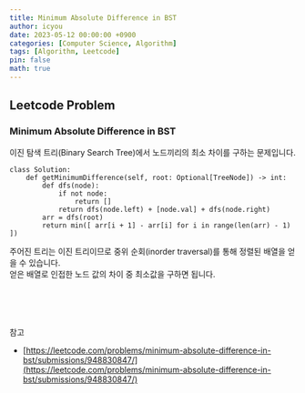 ```yaml
---
title: Minimum Absolute Difference in BST
author: icyou
date: 2023-05-12 00:00:00 +0900
categories: [Computer Science, Algorithm]
tags: [Algorithm, Leetcode]
pin: false
math: true
---
```


## Leetcode Problem

### Minimum Absolute Difference in BST
이진 탐색 트리(Binary Search Tree)에서 노드끼리의 최소 차이를 구하는 문제입니다.  

```
class Solution:
    def getMinimumDifference(self, root: Optional[TreeNode]) -> int:
        def dfs(node):
            if not node:
                return []
            return dfs(node.left) + [node.val] + dfs(node.right)
        arr = dfs(root)
        return min([ arr[i + 1] - arr[i] for i in range(len(arr) - 1) ])
```
주어진 트리는 이진 트리이므로 중위 순회(inorder traversal)를 통해 정렬된 배열을 얻을 수 있습니다.  
얻은 배열로 인접한 노드 값의 차이 중 최소값을 구하면 됩니다.  

<br/><br/><br/><br/>
참고 
- [https://leetcode.com/problems/minimum-absolute-difference-in-bst/submissions/948830847/](https://leetcode.com/problems/minimum-absolute-difference-in-bst/submissions/948830847/)